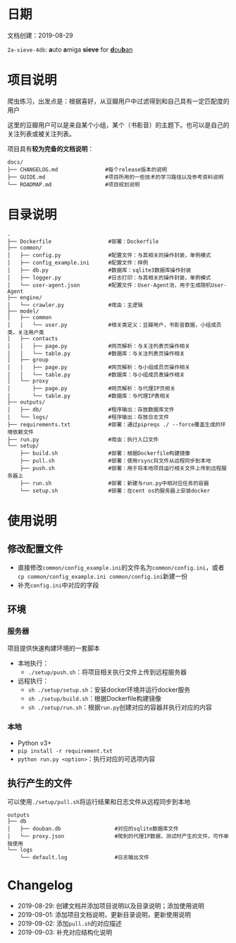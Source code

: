 # 日期
文档创建：2019-08-29

`2a-sieve-4db`: **a**uto **a**miga **sieve** for [**d**ou**b**an](https://www.douban.com)

# 项目说明
爬虫练习，出发点是：根据喜好，从豆瓣用户中过滤得到和自己具有一定匹配度的用户

这里的豆瓣用户可以是来自某个小组，某个（书影音）的主题下。也可以是自己的关注列表或被关注列表。

项目具有**较为完备的文档说明**：
```
docs/
├── CHANGELOG.md               #每个release版本的说明
├── GUIDE.md                   #项目所用的一些技术的学习路径以及参考资料说明
└── ROADMAP.md                 #项目规划说明
```

# 目录说明
```
.
├── Dockerfile                  #部署：Dockerfile
├── common/
│   ├── config.py               #配置文件：与其相关的操作封装，单例模式
│   ├── config_example.ini      #配置文件：样例
│   ├── db.py                   #数据库：sqlite3数据库操作封装
│   ├── logger.py               #日志打印：与其相关的操作封装，单例模式
│   └── user-agent.json         #配置文件：User-Agent池，用于生成随机User-Agent
├── engine/
│   └── crawler.py              #爬虫：主逻辑
├── model/
│   ├── common
│   │   └── user.py             #相关类定义：豆瓣用户，书影音数据，小组成员类，关注用户类
│   ├── contacts
│   │   ├── page.py             #网页解析：与关注列表页操作相关
│   │   └── table.py            #数据库：与关注列表页操作相关
│   ├── group
│   │   ├── page.py             #网页解析：与小组成员页操作相关
│   │   └── table.py            #数据库：与小组成员表操作相关
│   └── proxy
│       ├── page.py             #网页解析：与代理IP页相关
│       └── table.py            #数据库：与代理IP表相关
├── outputs/
│   ├── db/                     #程序输出：存放数据库文件
│   └── logs/                   #程序输出：存放日志文件
├── requirements.txt            #部署：通过pipreqs ./ --force覆盖生成的环境依赖文件
├── run.py                      #爬虫：执行入口文件
└── setup/
    ├── build.sh                #部署：根据Dockerfile构建镜像
    ├── pull.sh                 #部署：使用rsync将文件从远程同步到本地
    ├── push.sh                 #部署：用于将本地项目运行相关文件上传到远程服务器上
    ├── run.sh                  #部署：新建与run.py中相对应任务的容器
    └── setup.sh                #部署：在cent os的服务器上安装docker
```

# 使用说明
## 修改配置文件
- 直接修改`common/config_example.ini`的文件名为`common/config.ini`，或者`cp common/config_example.ini common/config.ini`新建一份
- 补充`config.ini`中对应的字段

## 环境
### 服务器
项目提供快速构建环境的一套脚本
- 本地执行：
    - `./setup/push.sh`：将项目相关执行文件上传到远程服务器
- 远程执行：
    - `sh ./setup/setup.sh`：安装docker环境并运行docker服务
    - `sh ./setup/build.sh`：根据Dockerfile构建镜像
    - `sh ./setup/run.sh`：根据`run.py`创建对应的容器并执行对应的内容

### 本地
- Python v3+
- `pip install -r requirement.txt`
- `python run.py <option>`：执行对应的可选项内容

## 执行产生的文件
可以使用`./setup/pull.sh`将运行结果和日志文件从远程同步到本地
```
outputs
├── db
│   ├── douban.db                 #对应的sqlite数据库文件
│   └── proxy.json                #爬到的代理IP数据，测试时产生的文件，可作单独使用
└── logs
    └── default.log               #日志输出文件
```

# Changelog
- 2019-08-29: 创建文档并添加项目说明以及目录说明；添加使用说明
- 2019-09-01: 添加项目文档说明，更新目录说明，更新使用说明
- 2019-09-02: 添加`pull.sh`的对应描述
- 2019-09-03: 补充对应结构化说明
